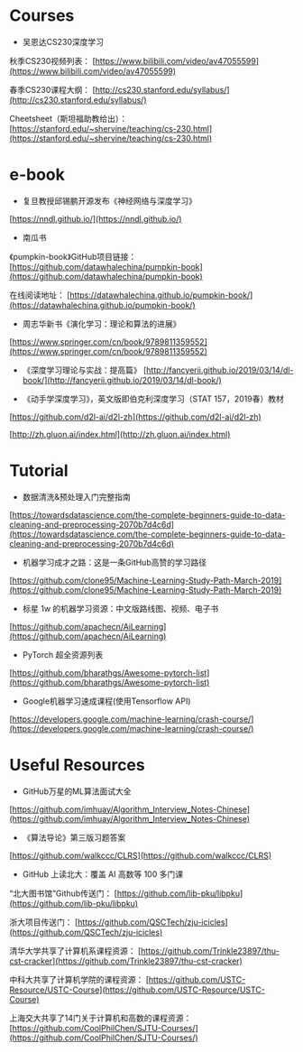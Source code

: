 # Courses
* 吴恩达CS230深度学习

秋季CS230视频列表：
[https://www.bilibili.com/video/av47055599](https://www.bilibili.com/video/av47055599)


春季CS230课程大纲：
[http://cs230.stanford.edu/syllabus/](http://cs230.stanford.edu/syllabus/)


Cheetsheet（斯坦福助教给出）：
[https://stanford.edu/~shervine/teaching/cs-230.html](https://stanford.edu/~shervine/teaching/cs-230.html)


# e-book

* 复旦教授邱锡鹏开源发布《神经网络与深度学习》

[https://nndl.github.io/](https://nndl.github.io/)

* 南瓜书

《pumpkin-book》GitHub项目链接：
[https://github.com/datawhalechina/pumpkin-book](https://github.com/datawhalechina/pumpkin-book)

在线阅读地址：
[https://datawhalechina.github.io/pumpkin-book/](https://datawhalechina.github.io/pumpkin-book/)

* 周志华新书《演化学习：理论和算法的进展》

[https://www.springer.com/cn/book/9789811359552](https://www.springer.com/cn/book/9789811359552)

* 《深度学习理论与实战：提高篇》
[http://fancyerii.github.io/2019/03/14/dl-book/](http://fancyerii.github.io/2019/03/14/dl-book/)

* 《动手学深度学习》，英文版即伯克利深度学习（STAT 157，2019春）教材

[https://github.com/d2l-ai/d2l-zh](https://github.com/d2l-ai/d2l-zh)

[http://zh.gluon.ai/index.html](http://zh.gluon.ai/index.html)
# Tutorial
* 数据清洗&预处理入门完整指南

[https://towardsdatascience.com/the-complete-beginners-guide-to-data-cleaning-and-preprocessing-2070b7d4c6d](https://towardsdatascience.com/the-complete-beginners-guide-to-data-cleaning-and-preprocessing-2070b7d4c6d)

* 机器学习成才之路：这是一条GitHub高赞的学习路径

[https://github.com/clone95/Machine-Learning-Study-Path-March-2019](https://github.com/clone95/Machine-Learning-Study-Path-March-2019)


* 标星 1w 的机器学习资源：中文版路线图、视频、电子书

[https://github.com/apachecn/AiLearning](https://github.com/apachecn/AiLearning)

* PyTorch 超全资源列表

[https://github.com/bharathgs/Awesome-pytorch-list](https://github.com/bharathgs/Awesome-pytorch-list)

* Google机器学习速成课程(使用Tensorflow API)

[https://developers.google.com/machine-learning/crash-course/](https://developers.google.com/machine-learning/crash-course/)

# Useful Resources 
* GitHub万星的ML算法面试大全

[https://github.com/imhuay/Algorithm_Interview_Notes-Chinese](https://github.com/imhuay/Algorithm_Interview_Notes-Chinese)

* 《算法导论》第三版习题答案

[https://github.com/walkccc/CLRS](https://github.com/walkccc/CLRS)

* GitHub 上读北大：覆盖 AI 高数等 100 多门课


“北大图书馆”Github传送门：
[https://github.com/lib-pku/libpku](https://github.com/lib-pku/libpku)


浙大项目传送门：
[https://github.com/QSCTech/zju-icicles](https://github.com/QSCTech/zju-icicles)

清华大学共享了计算机系课程资源：
[https://github.com/Trinkle23897/thu-cst-cracker](https://github.com/Trinkle23897/thu-cst-cracker)

中科大共享了计算机学院的课程资源：
[https://github.com/USTC-Resource/USTC-Course](https://github.com/USTC-Resource/USTC-Course)

上海交大共享了14门关于计算机和高数的课程资源：
[https://github.com/CoolPhilChen/SJTU-Courses/](https://github.com/CoolPhilChen/SJTU-Courses/)


